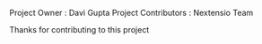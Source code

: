 Project Owner : Davi Gupta
Project Contributors : Nextensio Team

Thanks for contributing to this project